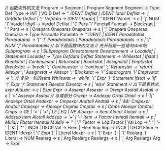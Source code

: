 // 函数块外的文法
Program         → Segment
                | Program Segment
Segment         → Type Def
Type            → INT
                | VOID
Def             → '*' IDENT Deflist
                | IDENT Idtail
Deflist         → ',' Defdata Deflist
                | ';'
Defdata         → IDENT Vardef
                | '*' IDENT
Vardef          → ε
                | '[' NUM ']' Vardef
Idtail          → Vardef Deflist
                | '(' Para ')' Functail
Functail        → Blockstat
                | ';'
Para            → ε
                | Onepara Oneparas
Oneparas        → ε
                | ',' Onepara Oneparas
Onepara         → Type Paradata
Paradata        → '*' IDENT 
                | IDENT Paradatatail
Paradatatail    → '[' ']' Paradatatails
                | Paradatatails
Paradatatails   → ε
                | '[' NUM ']' Paradatatails
// 以下是函数块内文法
// 先开始是一些语句stmt吧
Subprogram      → ε 
                | Subprogram Onestatement
Onestatement    → Localdef 
                | Statement
Localdef        → Type Defdata Deflist
Statement       → Whilestat
                | Ifstat
                | Breakstat
                | Continuestat
                | Returnstat
                | Blockstat
                | Assignstat
                | Emptystat
Breakstat       → 'break' ';'
Continuestat    → 'continue' ';'
Returnstat      → 'return' Altexpr ';'
Assignstat      → Altexpr ';'
Blockstat       → '{' Subprogram '}'
Emptystat       → ';'
// 复杂一些的stmt
Whilestat       → 'while' '(' Expr ')' Statement
Ifstat          → 'if'  '(' Expr ')' Statement Elsestat
Elsestat        → ε
                | 'else' Statement
// 以下是表达式expr
Altexpr         → ε
                | Expr
Expr            → Assexpr
Assexpr         → Orexpr Asstail
Asstail         → ε
                | '=' Assexpr Asstail
// 与或部分
Orexpr          → Andexpr Ortail
Ortail          → ε
                | '||' Andexpr Ortail
Andexpr         → Cmpexpr Andtail
Andtail         → ε
                | '&&' Cmpexpr Andtail
Cmpexpr         → Aloexpr Cmptail
Cmptail         → ε
                | Cmps Aloexpr Cmptail
Cmps            → GE | '>' | '<' | LE | EQ | NE
Aloexpr         → Item Alotail
Alotail         → ε
                | Addsub Item Alotail
Addsub          → '+' | '-'
Item            → Factor Itemtail
Itemtail        → ε
                | Muldiv Factor Itemtail
Muldiv          → '*' | '/'
Factor          → Lop Factor
                | Val
Lop             → '!' | '-' | '&' | '*' | INCR | DECR
Val             → Elem
                | Elem Rop
Rop             → INCR | DECR
Elem            → IDENT Idexpr
                | '(' Expr')'
                | Literal
Idexpr          → ε
                | '[' Expr ']' 
                | '(' Realarg ')'
Literal         → NUM
Realarg         → ε
                | Arg Realargs
Realargs        → ε
                | ',' Arg Realargs
Arg             → Expr